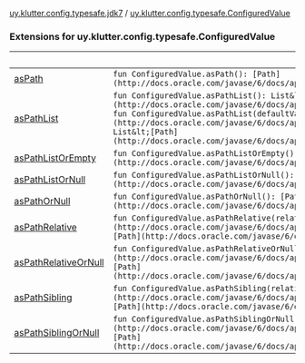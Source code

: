 [uy.klutter.config.typesafe.jdk7](../index.md) / [uy.klutter.config.typesafe.ConfiguredValue](.)


### Extensions for uy.klutter.config.typesafe.ConfiguredValue

|&nbsp;|&nbsp;|
|---|---|
| [asPath](as-path.md) | `fun ConfiguredValue.asPath(): [Path](http://docs.oracle.com/javase/6/docs/api/java/nio/file/Path.html)` |
| [asPathList](as-path-list.md) | `fun ConfiguredValue.asPathList(): List&lt;[Path](http://docs.oracle.com/javase/6/docs/api/java/nio/file/Path.html)&gt;`<br/>`fun ConfiguredValue.asPathList(defaultValue:&nbsp;List&lt;[Path](http://docs.oracle.com/javase/6/docs/api/java/nio/file/Path.html)&gt;): List&lt;[Path](http://docs.oracle.com/javase/6/docs/api/java/nio/file/Path.html)&gt;` |
| [asPathListOrEmpty](as-path-list-or-empty.md) | `fun ConfiguredValue.asPathListOrEmpty(): List&lt;[Path](http://docs.oracle.com/javase/6/docs/api/java/nio/file/Path.html)&gt;` |
| [asPathListOrNull](as-path-list-or-null.md) | `fun ConfiguredValue.asPathListOrNull(): List&lt;[Path](http://docs.oracle.com/javase/6/docs/api/java/nio/file/Path.html)&gt;?` |
| [asPathOrNull](as-path-or-null.md) | `fun ConfiguredValue.asPathOrNull(): [Path](http://docs.oracle.com/javase/6/docs/api/java/nio/file/Path.html)?` |
| [asPathRelative](as-path-relative.md) | `fun ConfiguredValue.asPathRelative(relativeTo:&nbsp;[Path](http://docs.oracle.com/javase/6/docs/api/java/nio/file/Path.html)): [Path](http://docs.oracle.com/javase/6/docs/api/java/nio/file/Path.html)` |
| [asPathRelativeOrNull](as-path-relative-or-null.md) | `fun ConfiguredValue.asPathRelativeOrNull(relativeTo:&nbsp;[Path](http://docs.oracle.com/javase/6/docs/api/java/nio/file/Path.html)): [Path](http://docs.oracle.com/javase/6/docs/api/java/nio/file/Path.html)?` |
| [asPathSibling](as-path-sibling.md) | `fun ConfiguredValue.asPathSibling(relativeTo:&nbsp;[Path](http://docs.oracle.com/javase/6/docs/api/java/nio/file/Path.html)): [Path](http://docs.oracle.com/javase/6/docs/api/java/nio/file/Path.html)` |
| [asPathSiblingOrNull](as-path-sibling-or-null.md) | `fun ConfiguredValue.asPathSiblingOrNull(relativeTo:&nbsp;[Path](http://docs.oracle.com/javase/6/docs/api/java/nio/file/Path.html)): [Path](http://docs.oracle.com/javase/6/docs/api/java/nio/file/Path.html)?` |
